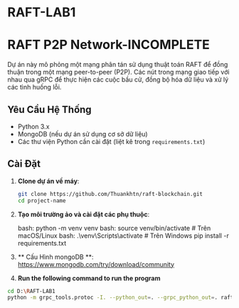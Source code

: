 # RAFT-LAB1
# RAFT P2P Network-INCOMPLETE

Dự án này mô phỏng một mạng phân tán sử dụng thuật toán RAFT để đồng thuận trong một mạng peer-to-peer (P2P). Các nút trong mạng giao tiếp với nhau qua gRPC để thực hiện các cuộc bầu cử, đồng bộ hóa dữ liệu và xử lý các tình huống lỗi.

## Yêu Cầu Hệ Thống

- Python 3.x
- MongoDB (nếu dự án sử dụng cơ sở dữ liệu)
- Các thư viện Python cần cài đặt (liệt kê trong `requirements.txt`)

## Cài Đặt

1. **Clone dự án về máy**:

   ```bash
   git clone https://github.com/Thuankhtn/raft-blockchain.git
   cd project-name
2. **Tạo môi trường ảo và cài đặt các phụ thuộc**:
 
    bash: python -m venv venv
    bash: source venv/bin/activate  # Trên macOS/Linux
    bash: .\venv\Scripts\activate  # Trên Windows
    pip install -r requirements.txt
3. ** Cấu Hình mongoDB **:
    https://www.mongodb.com/try/download/community
4. **Run the following command to run the program**
```bash
cd D:\RAFT-LAB1
python -m grpc_tools.protoc -I. --python_out=. --grpc_python_out=. raft.proto # Generate the gRPC files
```
